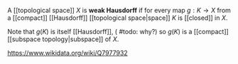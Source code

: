 A [[topological space]] $X$ is **weak Hausdorff** if for every map $g:K\to X$ from a [[compact]] [[Hausdorff]] [[topological space|space]] $K$ is [[closed]] in $X$. 

Note that $g(K)$ is itself [[Hausdorff]], ( #todo: why?) so $g(K)$ is a [[compact]] [[subspace topology|subspace]] of $X$.

https://www.wikidata.org/wiki/Q7977932